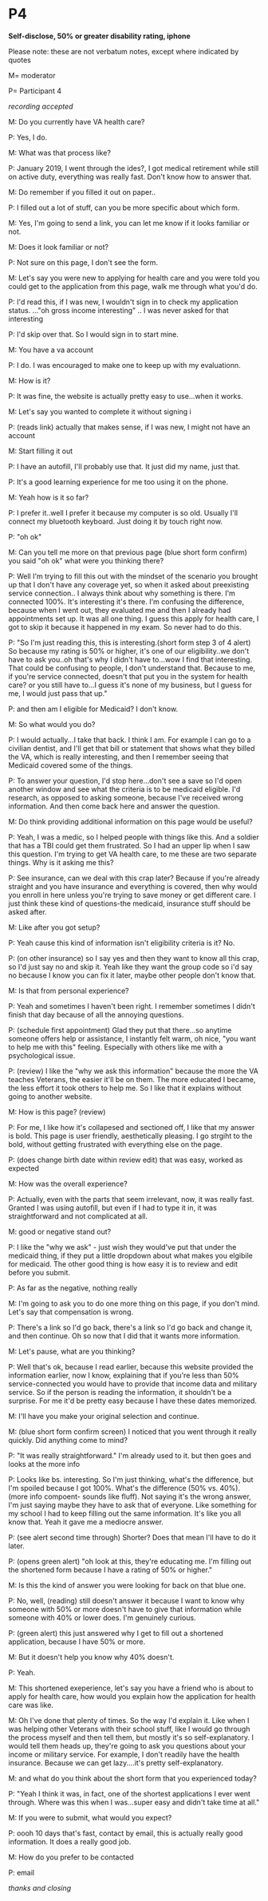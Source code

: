 # P4
**Self-disclose, 50% or greater disability rating, iphone**

Please note: these are not verbatum notes, except where indicated by quotes

M= moderator

P= Participant 4

_recording accepted_


M: Do you currently have VA health care?

P: Yes, I do.


M: What was that process like?

P: January 2019, I went through the ides?, I got medical retirement while still on active duty, everything was really fast. Don't know how to answer that.

M: Do remember if you filled it out on paper..

P: I filled out a lot of stuff, can you be more specific about which form.

M: Yes, I'm going to send a link, you can let me know if it looks familiar or not.

M: Does it look familiar or not?

P: Not sure on this page, I don't see the form.

M: Let's say you were new to applying for health care and you were told you could get to the application from this page, walk me through what you'd do.

P: I'd read this, if I was new, I wouldn't sign in to check my application status. ..."oh gross income interesting" .. I was never asked for that interesting

P: I'd skip over that. So I would sign in to start mine.

M: You have a va account

P: I do. I was encouraged to make one to keep up with my evaluationn.

M: How is it?

P: It was fine, the website is actually pretty easy to use...when it works.

M: Let's say you wanted to complete it without signing i 

P: (reads link) actually that makes sense, if I was new, I might not have an account

M: Start filling it out

P: I have an autofill, I'll probably use that. It just did my name, just that.

P: It's a good learning experience for me too using it on the phone.

M: Yeah how is it so far?

P: I prefer it..well I prefer it because my computer is so old. Usually I'll connect my bluetooth keyboard. Just doing it by touch right now.

P: "oh ok"

M: Can you tell me more on that previous page (blue short form confirm) you said "oh ok" what were you thinking there?

P: Well I'm trying to fill this out with the mindset of the scenario you brought up that I don't have any coverage yet, so when it asked about preexisting service connection.. I always think about why something is there. I'm connected 100%. It's interesting it's there. I'm confusing the difference, because when I went out, they evaluated me and then I already had appointments set up. It was all one thing. I guess this apply for health care, I got to skip it because it happened in my exam. So never had to do this.

P: "So I'm just reading this, this is interesting.(short form step 3 of 4 alert) So because my rating is 50% or higher, it's one of our eligibility..we don't have to ask you..oh that's why I didn't have to...wow I find that interesting. That could be confusing to people, I don't understand that. Because to me, if you're service connected, doesn't that put you in the system for health care? or you still have to...I guess it's none of my business, but I guess for me, I would just pass that up."

P: and then am I eligible for Medicaid? I don't know.

M: So what would you do?

P: I would actually...I take that back. I think I am. For example I can go to a civilian dentist, and I'll get that bill or statement that shows what they billed the VA, which is really interesting, and then I remember seeing that Medicaid covered some of the things.

P: To answer your question, I'd stop here...don't see a save so I'd open another window and see what the criteria is to be medicaid eligible. I'd research, as opposed to asking someone, because I've received wrong information. And then come back here and answer the question. 

M: Do think providing additional information on this page would be useful?

P: Yeah, I was a medic, so I helped people with things like this. And a soldier that has a TBI could get them frustrated. So I had an upper lip when I saw this question. I'm trying to get VA health care, to me these are two separate things. Why is it asking me this?

P: See insurance, can we deal with this crap later? Because if you're already straight and you have insurance and everything is covered, then why would you enroll in here unless you're trying to save money or get different care. I just think these kind of questions-the medicaid, insurance stuff should be asked after. 

M: Like after you got setup?

P: Yeah cause this kind of information isn't eligibility criteria is it? No.

P: (on other insurance) so I say yes and then they want to know all this crap, so I'd just say no and skip it. Yeah like they want the group code so i'd say no because I know you can fix it later, maybe other people don't know that.

M: Is that from personal experience? 

P: Yeah and sometimes I haven't been right. I remember sometimes I didn't finish that day because of all the annoying questions.

P: (schedule first appointment) Glad they put that there...so anytime someone offers help or assistance, I instantly felt warm, oh nice, "you want to help me with this" feeling. Especially with others like me with a psychological issue.

P: (review) I like the "why we ask this information" because the more the VA teaches Veterans, the easier it'll be on them. The more educated I became, the less effort it took others to help me. So I like that it explains without going to another website.

M: How is this page? (review)

P: For me, I like how it's collapesed and sectioned off, I like that my answer is bold. This page is user friendly, aesthetically pleasing. I go strgiht to the bold, without getting frustrated with everything else on the page.

P: (does change birth date within review edit) that was easy, worked as expected

M: How was the overall experience?

P: Actually, even with the parts that seem irrelevant, now, it was really fast. Granted I was using autofill, but even if I had to type it in, it was straightforward and not complicated at all.

M: good or negative stand out?

P: I like the "why we ask" - just wish they would've put that under the medicaid thing, if they put a little dropdown about what makes you elgibile for medicaid. The other good thing is how easy it is to review and edit before you submit. 

P: As far as the negative, nothing really

M: I'm going to ask you to do one more thing on this page, if you don't mind. Let's say that compensation is wrong.

P: There's a link so I'd go back, there's a link so I'd go back and change it, and then continue. Oh so now that I did that it wants more information.

M: Let's pause, what are you thinking?

P: Well that's ok, because I read earlier, because this website provided the information earlier, now I know, explaining that if you're less than 50% service-connected you would have to provide that income data and military service. So if the person is reading the information, it shouldn't be a surprise. For me it'd be pretty easy because I have these dates memorized.

M: I'll have you make your original selection and continue.

M: (blue short form confirm screen) I noticed that you went through it really quickly. Did anything come to mind?

P: "It was really straightforward." I'm already used to it. but then goes and looks at the more info

P: Looks like bs. interesting. So I'm just thinking, what's the difference, but I'm spoiled because I got 100%. What's the difference (50% vs. 40%). (more info compoent- sounds like fluff). Not saying it's the wrong answer, I'm just saying maybe they have to ask that of everyone. Like something for my school I had to keep filling out the same information. It's like you all know that. Yeah it gave me a mediocre answer.

P: (see alert second time through) Shorter? Does that mean I'll have to do it later.

P: (opens green alert) "oh look at this, they're educating me. I'm filling out the shortened form because I have a rating of 50% or higher."

M: Is this the kind of answer you were looking for back on that blue one.

P: No, well, (reading) still doesn't answer it because I want to know why someone with 50% or more doesn't have to give that information while someone with 40% or lower does. I'm genuinely curious.

P: (green alert) this just answered why I get to fill out a shortened application, because I have 50% or more.

M: But it doesn't help you know why 40% doesn't.

P: Yeah.

M: This shortened exeperience, let's say you have a friend who is about to apply for health care, how would you explain how the application for health care was like.

M: Oh I've done that plenty of times. So the way I'd explain it. Like when I was helping other Veterans with their school stuff, like I would go through the process myself and then tell them, but mostly it's so self-explanatory. I would tell them heads up, they're going to ask you questions about your income or military service. For example, I don't readily have the health insurance. Because we can get lazy....it's pretty self-explanatory.

M: and what do you think about the short form that you experienced today?

P: "Yeah I think it was, in fact, one of the shortest applications I ever went through. Where was this when I was...super easy and didn't take time at all."

M: If you were to submit, what would you expect?

P: oooh 10 days that's fast, contact by email, this is actually really good information. It does a really good job.

M: How do you prefer to be contacted

P: email





_thanks and closing_









